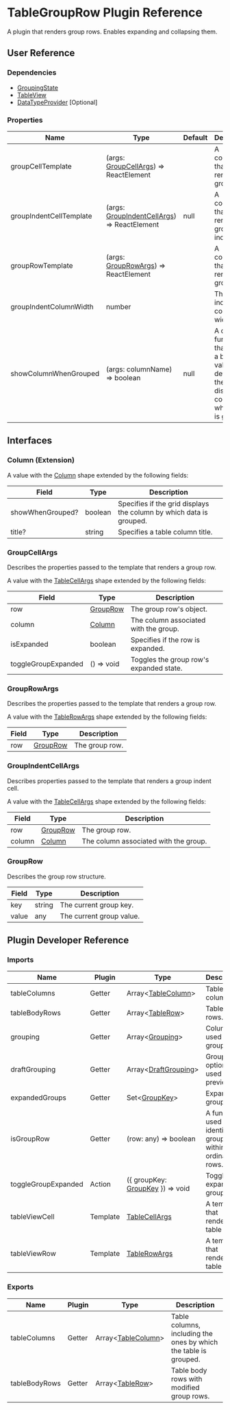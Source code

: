 # TableGroupRow Plugin Reference

A plugin that renders group rows. Enables expanding and collapsing them.

## User Reference

### Dependencies

- [GroupingState](grouping-state.md)
- [TableView](table-view.md)
- [DataTypeProvider](data-type-provider.md) [Optional]

### Properties

Name | Type | Default | Description
-----|------|---------|------------
groupCellTemplate | (args: [GroupCellArgs](#group-cell-args)) => ReactElement | | A component that renders a group row.
groupIndentCellTemplate | (args: [GroupIndentCellArgs](#group-indent-cell-args)) => ReactElement | null | A component that renders a group indent cell.
groupRowTemplate | (args: [GroupRowArgs](#group-row-args)) => ReactElement | | A component that renders a group row.
groupIndentColumnWidth | number | | The group indent column's width.
showColumnWhenGrouped | (args: columnName) => boolean | null | A custom function that returns a boolean value defining if the grid displays the column by which data is grouped.

## Interfaces

### <a name="column"></a>Column (Extension)

A value with the [Column](grid.md#column) shape extended by the following fields:

Field | Type | Description
------|------|------------
showWhenGrouped? | boolean | Specifies if the grid displays the column by which data is grouped.
title? | string | Specifies a table column title.

### <a name="group-cell-args"></a>GroupCellArgs

Describes the properties passed to the template that renders a group row.

A value with the [TableCellArgs](table-view.md#table-cell-args) shape extended by the following fields:

Field | Type | Description
------|------|------------
row | [GroupRow](#group-row) | The group row's object.
column | [Column](#column) | The column associated with the group.
isExpanded | boolean | Specifies if the row is expanded.
toggleGroupExpanded | () => void | Toggles the group row's expanded state.

### <a name="group-row-args"></a>GroupRowArgs

Describes the properties passed to the template that renders a group row.

A value with the [TableRowArgs](table-view.md#table-row-args) shape extended by the following fields:

Field | Type | Description
------|------|------------
row | [GroupRow](#group-row) | The group row.

### <a name="group-indent-cell-args"></a>GroupIndentCellArgs

Describes properties passed to the template that renders a group indent cell.

A value with the [TableCellArgs](table-view.md#table-cell-args) shape extended by the following fields:

Field | Type | Description
------|------|------------
row | [GroupRow](#group-row) | The group row.
column | [Column](#column) | The column associated with the group.

### <a name="group-row"></a>GroupRow

Describes the group row structure.

Field | Type | Description
------|------|------------
key | string | The current group key.
value | any | The current group value.

## Plugin Developer Reference

### Imports

Name | Plugin | Type | Description
-----|--------|------|------------
tableColumns | Getter | Array&lt;[TableColumn](table-view.md#table-column)&gt; | Table columns.
tableBodyRows | Getter | Array&lt;[TableRow](table-view.md#table-row)&gt; | Table body rows.
grouping | Getter | Array&lt;[Grouping](grouping-state.md#grouping)&gt; | Columns used for grouping.
draftGrouping | Getter | Array&lt;[DraftGrouping](grouping-state.md#draft-grouping)&gt; | Grouping options used for preview.
expandedGroups | Getter | Set&lt;[GroupKey](grouping-state.md#group-key)&gt; | Expanded groups.
isGroupRow | Getter | (row: any) => boolean | A function used to identify group row within ordinary rows.
toggleGroupExpanded | Action | ({ groupKey: [GroupKey](grouping-state.md#group-key) }) => void | Toggles the expanded group state.
tableViewCell | Template | [TableCellArgs](table-view.md#table-cell-args) | A template that renders a table cell.
tableViewRow | Template | [TableRowArgs](table-view.md#table-row-args) | A template that renders a table row.

### Exports

Name | Plugin | Type | Description
-----|--------|------|------------
tableColumns | Getter | Array&lt;[TableColumn](table-view.md#table-column)&gt; | Table columns, including the ones by which the table is grouped.
tableBodyRows | Getter | Array&lt;[TableRow](table-view.md#table-column)&gt; | Table body rows with modified group rows.
